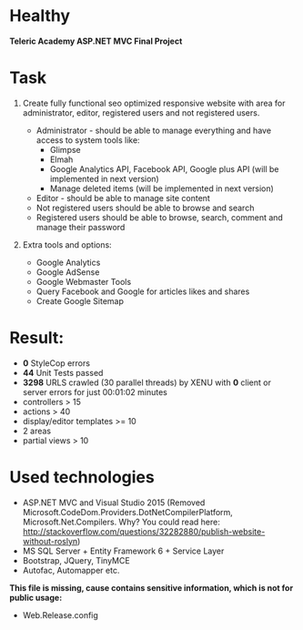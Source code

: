 # Healthy 
**Teleric Academy ASP.NET MVC Final Project**

# Task
1. Create fully functional seo optimized responsive website with area for administrator, editor, registered users and not registered users.
    - Administrator - should be able to manage everything and have access to system tools like:
        - Glimpse
        - Elmah
        - Google Analytics API, Facebook API, Google plus API (will be implemented in next version)
        - Manage deleted items (will be implemented in next version)
    - Editor - should be able to manage site content
    - Not registered users should be able to browse and search
    - Registered users should be able to browse, search, comment and manage their password

2. Extra tools and options:
    - Google Analytics
    - Google AdSense
    - Google Webmaster Tools
    - Query Facebook and Google for articles likes and shares
    - Create Google Sitemap 

# Result:
- **0** StyleCop errors
- **44** Unit Tests passed
- **3298** URLS crawled (30 parallel threads) by XENU with **0** client or server errors for just 00:01:02 minutes
- controllers > 15
- actions > 40
- display/editor templates >= 10
- 2 areas
- partial views > 10

# Used technologies
- ASP.NET MVC and Visual Studio 2015 (Removed Microsoft.CodeDom.Providers.DotNetCompilerPlatform, Microsoft.Net.Compilers. Why? You could read here: http://stackoverflow.com/questions/32282880/publish-website-without-roslyn)
- MS SQL Server + Entity Framework 6 + Service Layer
- Bootstrap, JQuery, TinyMCE
- Autofac, Automapper etc.
    
**This file is missing, cause contains sensitive information, which is not for public usage:**
	
- Web.Release.config
